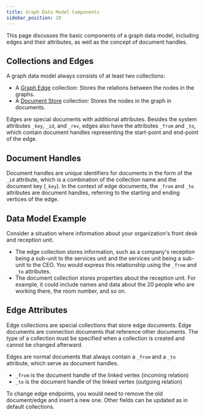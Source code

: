 ```yaml
---
title: Graph Data Model Components
sidebar_position: 20
---
```


This page discusses the basic components of a graph data model, including edges and their attributes, as well as the concept of document handles.

## Collections and Edges

A graph data model always consists of at least two collections:

- A [Graph Edge](../../collections/graph-edge/create-graph-edge) collection: Stores the relations between the nodes in the graphs.
- A [Document Store](../../collections/documents/create-document-store) collection: Stores the nodes in the graph in documents.

Edges are special documents with additional attributes. Besides the system attributes `_key`, `_id`, and `_rev`, edges also have the attributes `_from` and `_to`, which contain document handles representing the start-point and end-point of the edge.

## Document Handles

Document handles are unique identifiers for documents in the form of the `_id` attribute, which is a combination of the collection name and the document key (`_key`). In the context of edge documents, the `_from` and `_to` attributes are document handles, referring to the starting and ending vertices of the edge.

## Data Model Example

Consider a situation where information about your organization's front desk and reception unit.

- The edge collection stores information, such as a company's reception being a sub-unit to the services unit and the services unit being a sub-unit to the CEO. You would express this relationship using the `_from` and `_to` attributes.
- The document collection stores properties about the reception unit. For example, it could include names and data about the 20 people who are working there, the room number, and so on.

## Edge Attributes

Edge collections are special collections that store edge documents. Edge documents are connection documents that reference other documents. The type of a collection must be specified when a collection is created and cannot be changed afterward.

Edges are normal documents that always contain a `_from` and a `_to` attribute, which serve as document handles.

- `_from` is the document handle of the linked vertex (incoming relation)
- `_to` is the document handle of the linked vertex (outgoing relation)

To change edge endpoints, you would need to remove the old document/edge and insert a new one. Other fields can be updated as in default collections.
